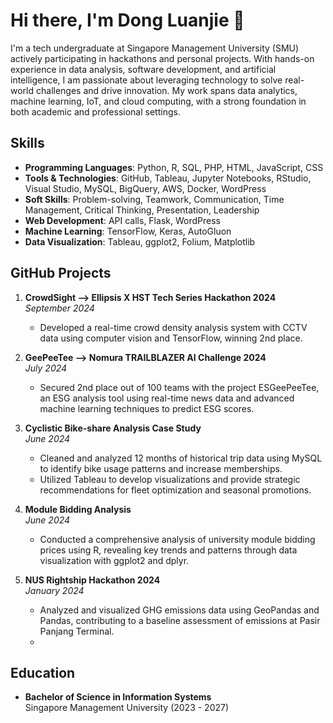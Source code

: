 # Hi there, I'm Dong Luanjie 👋

I'm a tech undergraduate at Singapore Management University (SMU) actively participating in hackathons and personal projects. With hands-on experience in data analysis, software development, and artificial intelligence, I am passionate about leveraging technology to solve real-world challenges and drive innovation. My work spans data analytics, machine learning, IoT, and cloud computing, with a strong foundation in both academic and professional settings.

## Skills

- **Programming Languages**: Python, R, SQL, PHP, HTML, JavaScript, CSS
- **Tools & Technologies**: GitHub, Tableau, Jupyter Notebooks, RStudio, Visual Studio, MySQL, BigQuery, AWS, Docker, WordPress
- **Soft Skills**: Problem-solving, Teamwork, Communication, Time Management, Critical Thinking, Presentation, Leadership
- **Web Development**: API calls, Flask, WordPress
- **Machine Learning**: TensorFlow, Keras, AutoGluon
- **Data Visualization**: Tableau, ggplot2, Folium, Matplotlib


## GitHub Projects

1. **CrowdSight --> Ellipsis X HST Tech Series Hackathon 2024**  
   *September 2024*  
   - Developed a real-time crowd density analysis system with CCTV data using computer vision and TensorFlow, winning 2nd place.

2. **GeePeeTee --> Nomura TRAILBLAZER AI Challenge 2024**  
   *July 2024*  
   - Secured 2nd place out of 100 teams with the project ESGeePeeTee, an ESG analysis tool using real-time news data and advanced machine learning techniques to predict ESG scores.

3. **Cyclistic Bike-share Analysis Case Study**  
   *June 2024*  
   - Cleaned and analyzed 12 months of historical trip data using MySQL to identify bike usage patterns and increase memberships.
   - Utilized Tableau to develop visualizations and provide strategic recommendations for fleet optimization and seasonal promotions.

4. **Module Bidding Analysis**  
   *June 2024*  
   - Conducted a comprehensive analysis of university module bidding prices using R, revealing key trends and patterns through data visualization with ggplot2 and dplyr.

5. **NUS Rightship Hackathon 2024**  
   *January 2024*  
   - Analyzed and visualized GHG emissions data using GeoPandas and Pandas, contributing to a baseline assessment of emissions at Pasir Panjang Terminal.
   - 
## Education

- **Bachelor of Science in Information Systems**  
  Singapore Management University (2023 - 2027)

